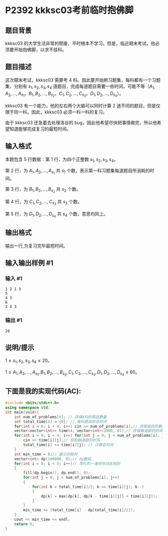 # P2392 kkksc03考前临时抱佛脚

## 题目背景

kkksc03 的大学生活非常的颓废，平时根本不学习。但是，临近期末考试，他必须要开始抱佛脚，以求不挂科。

## 题目描述

这次期末考试，kkksc03 需要考 $4$ 科。因此要开始刷习题集，每科都有一个习题集，分别有 $s_1,s_2,s_3,s_4$ 道题目，完成每道题目需要一些时间，可能不等（$A_1,A_2,\ldots,A_{s_1}$，$B_1,B_2,\ldots,B_{s_2}$，$C_1,C_2,\ldots,C_{s_3}$，$D_1,D_2,\ldots,D_{s_4}$）。


kkksc03 有一个能力，他的左右两个大脑可以同时计算 $2$ 道不同的题目，但是仅限于同一科。因此，kkksc03 必须一科一科的复习。


由于 kkksc03 还急着去处理洛谷的 bug，因此他希望尽快把事情做完，所以他希望知道能够完成复习的最短时间。

## 输入格式

本题包含 $5$ 行数据：第 $1$ 行，为四个正整数 $s_1,s_2,s_3,s_4$。

第 $2$ 行，为 $A_1,A_2,\ldots,A_{s_1}$ 共 $s_1$ 个数，表示第一科习题集每道题目所消耗的时间。

第 $3$ 行，为 $B_1,B_2,\ldots,B_{s_2}$ 共 $s_2$ 个数。

第 $4$ 行，为 $C_1,C_2,\ldots,C_{s_3}$ 共 $s_3$ 个数。

第 $5$ 行，为 $D_1,D_2,\ldots,D_{s_4}$ 共 $s_4$ 个数，意思均同上。

## 输出格式

输出一行,为复习完毕最短时间。

## 输入输出样例 #1

### 输入 #1

```
1 2 1 3		
5
4 3
6
2 4 3
```

### 输出 #1

```
20
```

## 说明/提示

$1\leq s_1,s_2,s_3,s_4\leq 20$。

$1\leq A_1,A_2,\ldots,A_{s_1},B_1,B_2,\ldots,B_{s_2},C_1,C_2,\ldots,C_{s_3},D_1,D_2,\ldots,D_{s_4}\leq60$。
## 下面是我的实现代码(AC):
```cpp
#include <bits/stdc++.h>
using namespace std;
int main(void){
    int num_of_problems[4]; // 存储4科的题目数量
    int total_time[4] = {0}; // 每科题目的总时间
    for(int i = 0; i < 4; i++) cin >> num_of_problems[i];// 获取题目的数量
    vector<vector<int>> time(4, vector<int>(1000, 0));// 存储每道题的时间
    for(int i = 0; i < 4; i++) for(int j = 0; j < num_of_problems[i]; j++){
        cin >> time[i][j];// 获取每道题的时间
        total_time[i] += time[i][j]; // 计算总时间
    }
    int min_time = 0;// 最少的耗时
    vector<int> dp(100000, 0);// dp数组
    for(int i = 0; i < 4; i++)// 简化的一维线性动态规划
    {
        fill(dp.begin(), dp.end(), 0);
        for(int j = 0; j < num_of_problems[i]; j++)
        {
            for(int k = total_time[i]/2; k >= time[i][j]; k--)
            {
                dp[k] = max(dp[k], dp[k - time[i][j]] + time[i][j]);
            }
        }
        min_time += (total_time[i] - dp[total_time[i]/2]);
    }
    cout << min_time << endl;
    return 0;
}
```